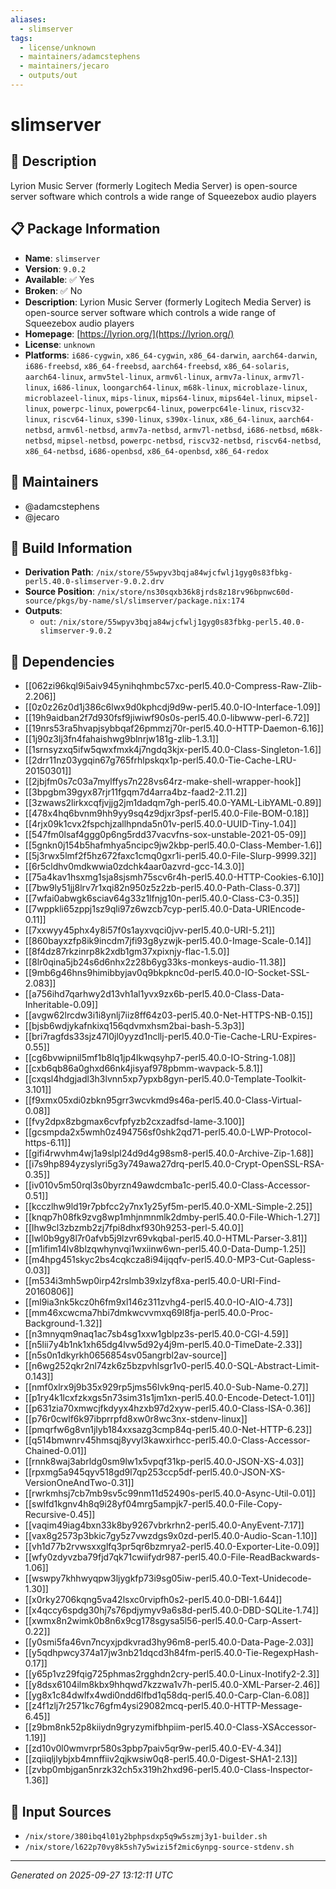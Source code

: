 ```yaml
---
aliases:
  - slimserver
tags:
  - license/unknown
  - maintainers/adamcstephens
  - maintainers/jecaro
  - outputs/out
---
```


# slimserver

## 📝 Description

Lyrion Music Server (formerly Logitech Media Server) is open-source server software which controls a wide range of Squeezebox audio players

## 📋 Package Information

- **Name**: `slimserver`
- **Version**: `9.0.2`
- **Available**: ✅ Yes
- **Broken**: ✅ No
- **Description**: Lyrion Music Server (formerly Logitech Media Server) is open-source server software which controls a wide range of Squeezebox audio players
- **Homepage**: [https://lyrion.org/](https://lyrion.org/)
- **License**: `unknown`
- **Platforms**: `i686-cygwin`, `x86_64-cygwin`, `x86_64-darwin`, `aarch64-darwin`, `i686-freebsd`, `x86_64-freebsd`, `aarch64-freebsd`, `x86_64-solaris`, `aarch64-linux`, `armv5tel-linux`, `armv6l-linux`, `armv7a-linux`, `armv7l-linux`, `i686-linux`, `loongarch64-linux`, `m68k-linux`, `microblaze-linux`, `microblazeel-linux`, `mips-linux`, `mips64-linux`, `mips64el-linux`, `mipsel-linux`, `powerpc-linux`, `powerpc64-linux`, `powerpc64le-linux`, `riscv32-linux`, `riscv64-linux`, `s390-linux`, `s390x-linux`, `x86_64-linux`, `aarch64-netbsd`, `armv6l-netbsd`, `armv7a-netbsd`, `armv7l-netbsd`, `i686-netbsd`, `m68k-netbsd`, `mipsel-netbsd`, `powerpc-netbsd`, `riscv32-netbsd`, `riscv64-netbsd`, `x86_64-netbsd`, `i686-openbsd`, `x86_64-openbsd`, `x86_64-redox`
## 👥 Maintainers

- @adamcstephens
- @jecaro


## 🔧 Build Information

- **Derivation Path**: `/nix/store/55wpyv3bqja84wjcfwlj1gyg0s83fbkg-perl5.40.0-slimserver-9.0.2.drv`
- **Source Position**: `/nix/store/ns30sqxb36k8jrds8z18rv96bpnwc60d-source/pkgs/by-name/sl/slimserver/package.nix:174`
- **Outputs**:
  - `out`:  `/nix/store/55wpyv3bqja84wjcfwlj1gyg0s83fbkg-perl5.40.0-slimserver-9.0.2`

## 🔗 Dependencies

- [[062zi96kql9i5aiv945ynihqhmbc57xc-perl5.40.0-Compress-Raw-Zlib-2.206]]
- [[0z0z26z0d1j386c6lwx9d0kphcdj9d9w-perl5.40.0-IO-Interface-1.09]]
- [[19h9aidban2f7d930fsf9jiwiwf90s0s-perl5.40.0-libwww-perl-6.72]]
- [[19nrs53ra5hvapjsybbqaf26pmmzj70r-perl5.40.0-HTTP-Daemon-6.16]]
- [[1j90z3lj3fn4fahaishwg9blnrjw181g-zlib-1.3.1]]
- [[1srnsyzxq5ifw5qwxfmxk4j7ngdq3kjx-perl5.40.0-Class-Singleton-1.6]]
- [[2drr11nz03ygqin67g765frhlpskqx1p-perl5.40.0-Tie-Cache-LRU-20150301]]
- [[2jbjfm0s7c03a7mylffys7n228vs64rz-make-shell-wrapper-hook]]
- [[3bpgbm39gyx87rjr11fgqm7d4arra4bz-faad2-2.11.2]]
- [[3zwaws2lirkxcqfjvjjg2jm1dadqm7gh-perl5.40.0-YAML-LibYAML-0.89]]
- [[478x4hq6bvnm9hh9yy9sq4z9djxr3psf-perl5.40.0-File-BOM-0.18]]
- [[4rjx09k1cvx2fspchjzallhpnda5n01v-perl5.40.0-UUID-Tiny-1.04]]
- [[547fm0lsaf4ggg0p6ng5rdd37vacvfns-sox-unstable-2021-05-09]]
- [[5gnkn0j154b5hafmhya5ncipc9jw2kbp-perl5.40.0-Class-Member-1.6]]
- [[5j3rwx5lmf2f5hz672faxc1cmq0gxr1i-perl5.40.0-File-Slurp-9999.32]]
- [[6r5cldhv0mdkwwia0zdchk4aar0azvrd-gcc-14.3.0]]
- [[75a4kav1hsxmg1sja8sjsmh75scv6r4h-perl5.40.0-HTTP-Cookies-6.10]]
- [[7bw9ly51jj8lrv7r1xqi82n950z5z2zb-perl5.40.0-Path-Class-0.37]]
- [[7wfai0abwgk6sciav64g33z1lfnjg10n-perl5.40.0-Class-C3-0.35]]
- [[7wppkli65zppj1sz9qli97z6wzcb7cyp-perl5.40.0-Data-URIEncode-0.11]]
- [[7xxwyy45phx4y8i57f0s1ayxvqci0jvv-perl5.40.0-URI-5.21]]
- [[860bayxzfp8ik9incdm7jfi93g8yzwjk-perl5.40.0-Image-Scale-0.14]]
- [[8f4dz87rkzinrp8k2xdb1gm37xpixnjy-flac-1.5.0]]
- [[8lr0qina5jb24s6d6nhx2z28b6yg33ks-monkeys-audio-11.38]]
- [[9mb6g46hns9himibbyjav0q9bkpknc0d-perl5.40.0-IO-Socket-SSL-2.083]]
- [[a756ihd7qarhwy2d13vh1al1yvx9zx6b-perl5.40.0-Class-Data-Inheritable-0.09]]
- [[avgw62lrcdw3i1i8ynlj7iiz8ff64z03-perl5.40.0-Net-HTTPS-NB-0.15]]
- [[bjsb6wdjykafnkixq156qdvmxhsm2bai-bash-5.3p3]]
- [[bri7ragfds33sjz47l0jl0yyzd1ncllj-perl5.40.0-Tie-Cache-LRU-Expires-0.55]]
- [[cg6bvwipnil5mf1b8lq1jp4lkwqsyhp7-perl5.40.0-IO-String-1.08]]
- [[cxb6qb86a0ghxd66nk4jisyaf978pbmm-wavpack-5.8.1]]
- [[cxqsl4hdgjadl3h3lvnn5xp7ypxb8gyn-perl5.40.0-Template-Toolkit-3.101]]
- [[f9xmx05xdi0zbkn95grr3wcvkmd9s46a-perl5.40.0-Class-Virtual-0.08]]
- [[fvy2dpx8zbgmax6cvfpfyzb2cxzadfsd-lame-3.100]]
- [[gcsmpda2x5wmh0z494756sf0shk2qd71-perl5.40.0-LWP-Protocol-https-6.11]]
- [[gifi4rwvhm4wj1a9slpl24d9d4g98sm8-perl5.40.0-Archive-Zip-1.68]]
- [[i7s9hp894yzyslyri5g3y749awa27drq-perl5.40.0-Crypt-OpenSSL-RSA-0.35]]
- [[iv010v5m50rql3s0byrzn49awdcmba1c-perl5.40.0-Class-Accessor-0.51]]
- [[kcczlhw9ld19r7pbfcc2y7nx1y25yf5m-perl5.40.0-XML-Simple-2.25]]
- [[knqp7h08fk9zvg8wp1mhjnmnmlk2dmby-perl5.40.0-File-Which-1.27]]
- [[lhw9cl3zbzmb2zj7fpi8dhxf930h9253-perl-5.40.0]]
- [[lwl0b9gy8l7r0afvb5j9lzvr69vkqbal-perl5.40.0-HTML-Parser-3.81]]
- [[m1ifim14lv8blzqwhynvqi1wxiinw6wn-perl5.40.0-Data-Dump-1.25]]
- [[m4hpg451skyc2bs4cqkcza8i94ijqqfv-perl5.40.0-MP3-Cut-Gapless-0.03]]
- [[m534i3mh5wp0irp42rslmb39xlzyf8xa-perl5.40.0-URI-Find-20160806]]
- [[ml9ia3nk5kcz0h6fm9xl146z311zvhg4-perl5.40.0-IO-AIO-4.73]]
- [[mm46xcwcma7hbi7dmkwcvvmxq69l8fja-perl5.40.0-Proc-Background-1.32]]
- [[n3mnyqm9naq1ac7sb4sg1xxw1gblpz3s-perl5.40.0-CGI-4.59]]
- [[n5lii7y4b1nk1xh65dg4lvw5d92y4j9m-perl5.40.0-TimeDate-2.33]]
- [[n5s0n1dkyrkh0656854sv05angrbl2av-source]]
- [[n6wg252qkr2nl74zk6z5bzpvhlsgr1v0-perl5.40.0-SQL-Abstract-Limit-0.143]]
- [[nmf0xlrx9j9b35x929rp5jms56lvk9nq-perl5.40.0-Sub-Name-0.27]]
- [[p1ry4k1lcxfzkxgs5n73sim31s1jm1xn-perl5.40.0-Encode-Detect-1.01]]
- [[p631zia70xmwcjfkdyyx4hzxb97d2xyw-perl5.40.0-Class-ISA-0.36]]
- [[p76r0cwlf6k97ibprrpfd8xw0r8wc3nx-stdenv-linux]]
- [[pmqrfw6g8vn1jlyb184xxsazg3cmp84q-perl5.40.0-Net-HTTP-6.23]]
- [[q514bmwnrv45hmsqj8yvyl3kawxirhcc-perl5.40.0-Class-Accessor-Chained-0.01]]
- [[rnnk8waj3abrldg0sm9lw1x5vpqf31kp-perl5.40.0-JSON-XS-4.03]]
- [[rpxmg5a945qyv518gd9l7qp253ccp5df-perl5.40.0-JSON-XS-VersionOneAndTwo-0.31]]
- [[rwrkmhsj7cb7mb9sv5c99nm11d52490s-perl5.40.0-Async-Util-0.01]]
- [[swlfd1kgnv4h8q9i28yf04mrg5ampjk7-perl5.40.0-File-Copy-Recursive-0.45]]
- [[vaqim49iag4bxn33k8by9267vbrkrhn2-perl5.40.0-AnyEvent-7.17]]
- [[vax8g2573p3bkic7gy5z7vwzdgs9x0zd-perl5.40.0-Audio-Scan-1.10]]
- [[vh1d77b2rvwsxxglfq3pr5qr6bzmrya2-perl5.40.0-Exporter-Lite-0.09]]
- [[wfy0zdyvzba79fjd7qk71cwiifydr987-perl5.40.0-File-ReadBackwards-1.06]]
- [[wswpy7khhwyqpw3ljygkfp73i9sg05iw-perl5.40.0-Text-Unidecode-1.30]]
- [[x0rky2706kqng5va42lsxc0rvipfh0s2-perl5.40.0-DBI-1.644]]
- [[x4qccy6spdg30hj7s76pdjymyv9a6s8d-perl5.40.0-DBD-SQLite-1.74]]
- [[xwmx8n2wimk0b8n6x9cg178sgysa5l56-perl5.40.0-Carp-Assert-0.22]]
- [[y0smi5fa46vn7ncyxjpdkvrad3hy96m8-perl5.40.0-Data-Page-2.03]]
- [[y5qdhpwcy374a17jw3nb21dqcd3h84fm-perl5.40.0-Tie-RegexpHash-0.17]]
- [[y65p1vz29fqig725phmas2rgghdn2cry-perl5.40.0-Linux-Inotify2-2.3]]
- [[y8dsx6104ilm8kbx9hhqwd7kzzwa1v7h-perl5.40.0-XML-Parser-2.46]]
- [[yg8x1c84dwlfx4wdi0ndd6lfbd1q58dq-perl5.40.0-Carp-Clan-6.08]]
- [[z4f1zlj7r2571kc76gfm4ysi29082mcq-perl5.40.0-HTTP-Message-6.45]]
- [[z9bm8nk52p8kiiydn9gryzymifbhpiim-perl5.40.0-Class-XSAccessor-1.19]]
- [[zd10v0l0wmvrpr580s3pbp7paiv5qr9w-perl5.40.0-EV-4.34]]
- [[zqiiqljlybjxb4mnffiiv2qjkwsiw0q8-perl5.40.0-Digest-SHA1-2.13]]
- [[zvbp0mbjgan5nrzk32ch5x319h2hxd96-perl5.40.0-Class-Inspector-1.36]]

## 📁 Input Sources

- `/nix/store/380ibq4l01y2bphpsdxp5q9w5szmj3y1-builder.sh`
- `/nix/store/l622p70vy8k5sh7y5wizi5f2mic6ynpg-source-stdenv.sh`

---
*Generated on 2025-09-27 13:12:11 UTC*

